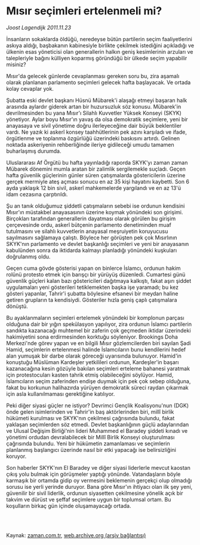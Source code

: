 # Mısır seçimleri ertelenmeli mi?

*Joost Lagendijk 2011.11.23*

<td class="columnist-detail">
<p>İnsanların sokaklarda öldüğü, neredeyse bütün partilerin seçim faaliyetlerini askıya aldığı, başbakanın kabinesiyle birlikte çekilmek istediğini açıkladığı ve ülkenin esas yöneticisi olan generallerin halkın geniş kesimlerinin arzuları ve talepleriyle bağını külliyen koparmış göründüğü bir ülkede seçim yapabilir misiniz?</p>
<p>
<div id="haberMetinDiv">
<p> Mısır'da gelecek günlerde cevaplanması gereken soru bu, zira aşamalı olarak planlanan parlamento seçimleri gelecek hafta başlayacak. Ve ortada kolay cevaplar yok.
<p>Şubatta eski devlet başkanı Hüsnü Mübarek'i alaşağı etmeyi başaran halk arasında aylardır giderek artan bir huzursuzluk söz konusu. Mübarek'in devrilmesinden bu yana Mısır'ı Silahlı Kuvvetler Yüksek Konseyi (SKYK) yönetiyor. Aylar boyu Mısır'ın yavaş da olsa demokratik seçimlere, yeni bir anayasaya ve sivil yönetime doğru ilerleyeceğine dair büyük beklentiler vardı. Ne yazık ki askerî konsey taahhütlerinin pek azını karşıladı ve ifade, örgütlenme ve toplanma özgürlüğü üzerindeki baskısını artırdı. Gelinen noktada askeriyenin rehberliğinde ileriye gidileceği umudu tamamen buharlaşmış durumda.
<p>Uluslararası Af Örgütü bu hafta yayınladığı raporda SKYK'yı zaman zaman Mübarek dönemini mumla aratan bir zalimlik sergilemekle suçladı. Geçen hafta güvenlik güçlerinin günler süren çatışmalarda göstericilerin üzerine gerçek mermiyle ateş açması sonucu en az 35 kişi hayatını kaybetti. Son 6 ayda yaklaşık 12 bin sivil, askerî mahkemelerde yargılandı ve en az 13'ü idam cezasına çarptırıldı.
<p>Şu an tanık olduğumuz şiddetli çatışmaların sebebi ise ordunun kendisini Mısır'ın müstakbel anayasasının üzerine koymak yönündeki son girişimi. Birçokları tarafından generallerin dayatması olarak görülen bu girişim çerçevesinde ordu, askerî bütçenin parlamento denetiminden muaf tutulmasını ve silahlı kuvvetlerin anayasal meşruiyetin koruyucusu sayılmasını sağlamaya çalıştı. Böylece her görüşten pek çok Mısırlının SKYK'nın parlamento ve devlet başkanlığı seçimleri ve yeni bir anayasanın kabulünden sonra da iktidarda kalmayı planladığı yönündeki kuşkuları doğrulanmış oldu.
<p>Geçen cuma gövde gösterisi yapan on binlerce İslamcı, ordunun hakim rolünü protesto etmek için barışçı bir yürüyüş düzenledi. Cumartesi günü güvenlik güçleri kalan bazı göstericileri dağıtmaya kalkıştı, fakat aşırı şiddet uygulamaları yeni gösterileri tetiklemekten başka işe yaramadı; bu kez gösteri yapanlar, Tahrir'i şubatta böylesine efsanevi bir meydan haline getiren grupların ta kendisiydi. Gösteriler hızla geniş çaplı çatışmalara dönüştü.
<p>Bu ayaklanmaların seçimleri ertelemek yönündeki bir komplonun parçası olduğuna dair bir yığın spekülasyon yapılıyor, zira ordunun İslamcı partilerin sandıkta kazanacağı muhtemel bir zaferin çok geçmeden iktidar üzerindeki hakimiyetini sona erdirmesinden korktuğu söyleniyor. Brookings Doha Merkezi'nde görev yapan ve en bilgili Mısır gözlemcilerden biri sayılan Şadi Hamid, seçimlerin ertelenmesi halinde İslamcıların bunu kendilerini hedef alan yumuşak bir darbe olarak göreceği uyarısında bulunuyor. Hamid'in konuştuğu Müslüman Kardeşler yetkilileri ordunun, Kardeşler'in başarı kazanacağına kesin gözüyle bakılan seçimleri erteleme bahanesi yaratmak için protestocuları kasten tahrik etmiş olabileceğini söylüyor. Hamid, İslamcıların seçim zaferinden endişe duymak için pek çok sebep olduğuna, fakat bu korkunun halihazırda yürüyen demokratik süreci raydan çıkarmak için asla kullanılmaması gerektiğine katılıyor.
<p>Peki diğer siyasi güçler ne istiyor? Devrimci Gençlik Koalisyonu'nun (DGK) önde gelen isimlerinden ve Tahrir'in baş aktörlerinden biri, millî birlik hükümeti kurulması ve SKYK'nın çekilmesi çağrısında bulundu, fakat yaklaşan seçimlerden söz etmedi. Devlet başkanlığının güçlü adaylarından ve Ulusal Değişim Birliği'nin lideri Muhammed el Baradey şiddeti kınadı ve yönetimi ordudan devralabilecek bir Millî Birlik Konseyi oluşturulması çağrısında bulundu. Yeni bir hükümetin zamanlaması ve seçimlerin planlanmış başlangıcı üzerinde nasıl bir etki yapacağı ise belirsizliğini koruyor.
<p>Son haberler SKYK'nın El Baradey ve diğer siyasi liderlerle mevcut kaostan çıkış yolu bulmak için görüşmeler yaptığı yönünde. Vatandaşların böyle karmaşık bir ortamda gidip oy vermesini beklemenin gerçekçi olup olmadığı sorusu ise yerli yerinde duruyor. Bana göre Mısır'ın ihtiyacı olan ilk şey yeni, güvenilir bir sivil liderlik, ordunun siyasetten çekilmesine yönelik açık bir takvim ve dürüst ve şeffaf seçimlere uygun bir toplumsal ortam. Bu koşulların birkaç gün içinde oluşamayacağı ortada. </p></p></p></p></p></p></p></p></div>
</p>


<p><br>
		 </br></p></td>

Kaynak: [zaman.com.tr](http://zaman.com.tr/yazar.do?yazino=1205232), [web.archive.org (arşiv bağlantısı)](http://web.archive.org/web/20111124172747/http://www.zaman.com.tr:80/yazar.do?yazino=1205232)
